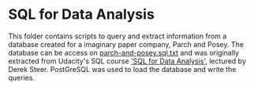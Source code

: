 # SQL for Data Analysis

This folder contains scripts to query and extract information from a database created for a imaginary paper company, Parch and Posey.
The database can be access on [parch-and-posey.sql.txt](parch-and-posey.sql.txt) and was originally extracted from Udacity's SQL course ['SQL for Data Analysis'](https://www.udacity.com/course/sql-for-data-analysis--ud198), lectured by Derek Steer.
PostGreSQL was used to load the database and write the queries.
